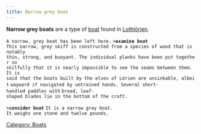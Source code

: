 ```yaml
---
title: Narrow grey boat
---
```


**Narrow grey boats** are a type of [boat](boat "wikilink") found in
[Lothlórien](Lothlórien "wikilink").

`A narrow, grey boat has been left here.`
`>`**`examine boat`**
`This narrow, grey skiff is constructed from a species of wood that is notably`
`thin, strong, and buoyant. The individual planks have been put together so`
`skilfully that it is nearly impossible to see the seams between them. It is`
`said that the boats built by the elves of Lórien are unsinkable, albeit`
`wayward if navigated by untrained hands. Several short-handled paddles with`
`broad, leaf-shaped blades lie in the bottom of the craft.`

`>`**`consider boat`**
`It is a narrow grey boat.`
`It weighs one stone and twelve pounds.`

[Category: Boats](Category:_Boats "wikilink")